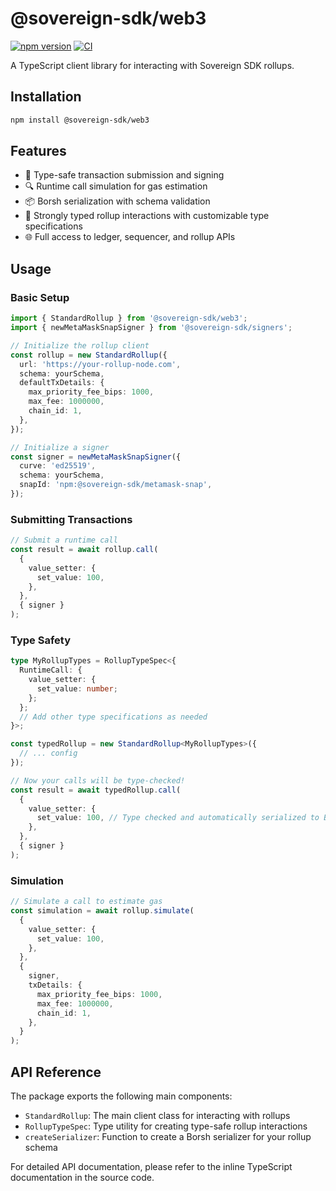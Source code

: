 # @sovereign-sdk/web3

[![npm version](https://img.shields.io/npm/v/@sovereign-sdk/web3.svg)](https://www.npmjs.com/package/@sovereign-sdk/web3)
[![CI](https://github.com/Sovereign-Labs/sovereign-sdk-web3-js/actions/workflows/ci.yaml/badge.svg)](https://github.com/Sovereign-Labs/sovereign-sdk-web3-js/actions/workflows/ci.yaml)

A TypeScript client library for interacting with Sovereign SDK rollups.

## Installation

```bash
npm install @sovereign-sdk/web3
```

## Features

- 🔄 Type-safe transaction submission and signing
- 🔍 Runtime call simulation for gas estimation
- 📦 Borsh serialization with schema validation
- 🎯 Strongly typed rollup interactions with customizable type specifications
- 🌐 Full access to ledger, sequencer, and rollup APIs

## Usage

### Basic Setup

```typescript
import { StandardRollup } from '@sovereign-sdk/web3';
import { newMetaMaskSnapSigner } from '@sovereign-sdk/signers';

// Initialize the rollup client
const rollup = new StandardRollup({
  url: 'https://your-rollup-node.com',
  schema: yourSchema,
  defaultTxDetails: {
    max_priority_fee_bips: 1000,
    max_fee: 1000000,
    chain_id: 1,
  },
});

// Initialize a signer
const signer = newMetaMaskSnapSigner({
  curve: 'ed25519',
  schema: yourSchema,
  snapId: 'npm:@sovereign-sdk/metamask-snap',
});
```

### Submitting Transactions

```typescript
// Submit a runtime call
const result = await rollup.call(
  {
    value_setter: {
      set_value: 100,
    },
  },
  { signer }
);
```

### Type Safety

```typescript
type MyRollupTypes = RollupTypeSpec<{
  RuntimeCall: {
    value_setter: {
      set_value: number;
    };
  };
  // Add other type specifications as needed
}>;

const typedRollup = new StandardRollup<MyRollupTypes>({
  // ... config
});

// Now your calls will be type-checked!
const result = await typedRollup.call(
  {
    value_setter: {
      set_value: 100, // Type checked and automatically serialized to Borsh bytes
    },
  },
  { signer }
);
```

### Simulation

```typescript
// Simulate a call to estimate gas
const simulation = await rollup.simulate(
  {
    value_setter: {
      set_value: 100,
    },
  },
  {
    signer,
    txDetails: {
      max_priority_fee_bips: 1000,
      max_fee: 1000000,
      chain_id: 1,
    },
  }
);
```

## API Reference

The package exports the following main components:

- `StandardRollup`: The main client class for interacting with rollups
- `RollupTypeSpec`: Type utility for creating type-safe rollup interactions
- `createSerializer`: Function to create a Borsh serializer for your rollup schema

For detailed API documentation, please refer to the inline TypeScript documentation in the source code.